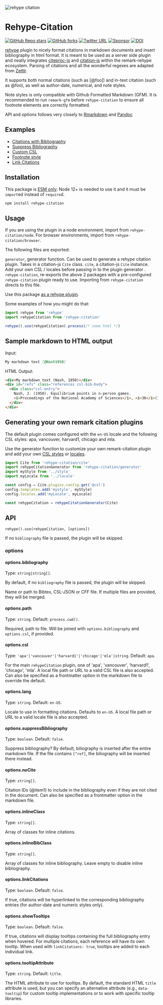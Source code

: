 ![rehype citation](./rehype-citation.png)

# Rehype-Citation

[![GitHub Repo stars](https://img.shields.io/github/stars/timlrx/rehype-citation?style=social)](https://GitHub.com/timlrx/rehype-citation/stargazers/)
[![GitHub forks](https://img.shields.io/github/forks/timlrx/rehype-citation?style=social)](https://GitHub.com/timlrx/rehype-citation/network/)
[![Twitter URL](https://img.shields.io/twitter/url?style=social&url=https%3A%2F%2Ftwitter.com%2Ftimlrxx)](https://twitter.com/timlrxx)
[![Sponsor](https://img.shields.io/static/v1?label=Sponsor&message=%E2%9D%A4&logo=GitHub&link=https://github.com/sponsors/timlrx)](https://github.com/sponsors/timlrx)
[![DOI](https://zenodo.org/badge/419657013.svg)](https://zenodo.org/doi/10.5281/zenodo.10004327)

[rehype](https://github.com/wooorm/rehype) plugin to nicely format citations in markdown documents and insert bibliography in html format. It is meant to be used as a server side plugin and neatly integrates [citeproc-js](https://github.com/Juris-M/citeproc-js) and [citation-js](https://github.com/citation-js/citation-js) within the remark-rehype ecosystem. Parsing of citations and all the wonderful regexes are adapted from [Zettlr](https://github.com/Zettlr/Zettlr).

It supports both normal citations (such as [@foo]) and in-text citation (such as @foo), as well as author-date, numerical, and note styles.

Note styles is only compatible with Github Formatted Markdown (GFM). It is recommended to run `remark-gfm` before `rehype-citation` to ensure all footnote elements are correctly formatted.

API and options follows very closely to [Rmarkdown](https://bookdown.org/yihui/rmarkdown-cookbook/bibliography.html) and [Pandoc](https://pandoc.org/MANUAL.html#citations)

## Examples

- [Citations with Bibliography](https://rehype-citation.netlify.app)
- [Suppress Bibliography](https://rehype-citation.netlify.app/suppress-bibliography)
- [Custom CSL](https://rehype-citation.netlify.app/custom-csl)
- [Footnote style](https://rehype-citation.netlify.app/footnote-style)
- [Link Citations](https://rehype-citation.netlify.app/link-citations)

## Installation

This package is [ESM only](https://gist.github.com/sindresorhus/a39789f98801d908bbc7ff3ecc99d99c):
Node 12+ is needed to use it and it must be `import`ed instead of `require`d.

```js
npm install rehype-citation
```

## Usage

If you are using the plugin in a node environment, import from `rehype-citation/node`. For browser environments, import from `rehype-citation/browser`.

The following files are exported:

`generator`, generator function. Can be used to generate a rehype citation plugin. Takes in a citation-js `Cite` class.
`cite`, a citation-js `Cite` instance. Add your own CSL / locales before passing in to the plugin generator .
`rehype-citation`, re-exports the above 2 packages with a pre-configured `rehype-citation` plugin ready to use. Importing from `rehype-citation` directs to this file.

Use this package [as a rehype plugin](https://github.com/rehypejs/rehype/blob/master/doc/plugins.md#using-plugins).

Some examples of how you might do that:

```js
import rehype from 'rehype'
import rehypeCitation from 'rehype-citation'

rehype().use(rehypeCitation).process(/* some html */)
```

## Sample markdown to HTML output

Input:

```md
My markdown text [@Nash1950]
```

HTML Output:

```html
<div>My markdown text (Nash, 1950)</div>
<div id="refs" class="references csl-bib-body">
  <div class="csl-entry">
    Nash, J. (1950). Equilibrium points in n-person games.
    <i>Proceedings of the National Academy of Sciences</i>, <i>36</i>(1), 48–49.
  </div>
</div>
```

## Generating your own remark citation plugins

The default plugin comes configured with the `en-US` locale and the following CSL styles: apa, vancouver, harvard1, chicago and mla.

Use the generator function to customize your own remark-citation plugin and add your own [CSL styles](https://github.com/citation-style-language/styles) or [locales](https://github.com/citation-style-language/locales).

```js
import Cite from 'rehype-citation/cite'
import rehypeCitationGenerator from 'rehype-citation/generator'
import myStyle from '../style'
import myLocale from '../locale'

const config = Cite.plugins.config.get('@csl')
config.templates.add('mystyle', myStyle)
config.locales.add('myLocale', myLocale)

const rehypeCitation = rehypeCitationGenerator(Cite)
```

## API

`rehype().use(rehypeCitation, [options])`

If no `bibliography` file is passed, the plugin will be skipped.

### options

#### options.bibliography

Type: `string|string[]`.

By default, if no `bibliography` file is passed, the plugin will be skipped.

Name or path to Bibtex, CSL-JSON or CFF file. If multiple files are provided, they will be merged.

#### options.path

Type: `string`.
Default: `process.cwd()`.

Required, path to file. Will be joined with `options.bibliography` and `options.csl`, if provided.

#### options.csl

Type: `'apa'|'vancouver'|'harvard1'|'chicago'|'mla'|string`.
Default: `apa`.

For the main `rehypeCitation` plugin, one of 'apa', 'vancouver', 'harvard1', 'chicago', 'mla'. A local file path or URL to a valid CSL file is also accepted. Can also be specified as a frontmatter option in the markdown file to override the default.

#### options.lang

Type: `string`.
Default: `en-US`.

Locale to use in formatting citations. Defaults to `en-US`. A local file path or URL to a valid locale file is also accepted.

#### options.suppressBibliography

Type: `boolean`.
Default: `false`.

Suppress bibliography? By default, biliography is inserted after the entire markdown file. If the file contains `[^ref]`, the biliography will be inserted there instead.

#### options.noCite

Type: `string[]`.

Citation IDs (@item1) to include in the bibliography even if they are not cited in the document. Can also be specified as a frontmatter option in the markdown file.

#### options.inlineClass

Type: `string[]`.

Array of classes for inline citations.

#### options.inlineBibClass

Type: `string[]`.

Array of classes for inline bibliography. Leave empty to disable inline bibliography.

#### options.linkCitations

Type: `boolean`.
Default: `false`.

If true, citations will be hyperlinked to the corresponding bibliography entries (for author-date and numeric styles only).

#### options.showTooltips

Type: `boolean`.
Default: `false`.

If true, citations will display tooltips containing the full bibliography entry when hovered. For multiple citations, each reference will have its own tooltip. When used with `linkCitations: true`, tooltips are added to each individual link.

#### options.tooltipAttribute

Type: `string`.
Default: `title`.

The HTML attribute to use for tooltips. By default, the standard HTML `title` attribute is used, but you can specify an alternative attribute (e.g., `data-tooltip`) for custom tooltip implementations or to work with specific tooltip libraries.
